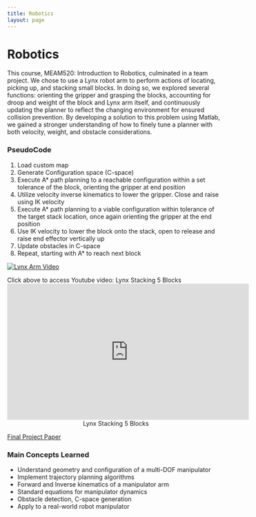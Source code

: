 ```yaml
---
title: Robotics
layout: page
---
```

# Robotics
This course, MEAM520: Introduction to Robotics, culminated in a team project. We chose to use a Lynx robot arm to perform actions of locating, picking up, and stacking small blocks. In doing so, we explored several functions: orienting the gripper and grasping the blocks, accounting for droop and weight of the block and Lynx arm itself, and continuously updating the planner to reflect the changing environment for ensured collision prevention. By developing a solution to this problem using Matlab, we gained a stronger understanding of how to finely tune a planner with both velocity, weight, and obstacle considerations.

### PseudoCode
1. Load custom map
2. Generate Configuration space (C-space)
3. Execute A*  path planning to a reachable configuration within a set tolerance of the block, orienting the gripper at end position
4. Utilize velocity inverse kinematics to lower the gripper. Close and raise using IK velocity
5. Execute A* path planning to a viable configuration within tolerance of the target stack location, once again orienting the gripper at the end position
6. Use IK velocity to lower the block onto the stack, open to release and raise end effector vertically up
7. Update obstacles in C-space
8. Repeat, starting with A* to reach next block

  [![Lynx Arm Video](//github.com/susan-z/susan-z.github.io/blob/master/img/roboarmvideo.JPG?raw=true)](//youtu.be/2dLq227PmDc "Lynx Stacking 5 Blocks")
  <figcaption>Click above to access Youtube video: Lynx Stacking 5 Blocks</figcaption>

  <center>
  <iframe width="560" height="315" src="https://www.youtube.com/embed/2dLq227PmDc" frameborder="0" allowfullscreen></iframe>
  <figcaption>Lynx Stacking 5 Blocks</figcaption>
  </center>

[Final Project Paper](https://github.com/susan-z/susan-z.github.io/tree/master/projects/RoboFinalPaper.pdf)

### Main Concepts Learned
* Understand geometry and configuration of a multi-DOF manipulator
* Implement trajectory planning algorithms
* Forward and Inverse kinematics of a manipulator arm
* Standard equations for manipulator dynamics
* Obstacle detection, C-space generation
* Apply to a real-world robot manipulator
